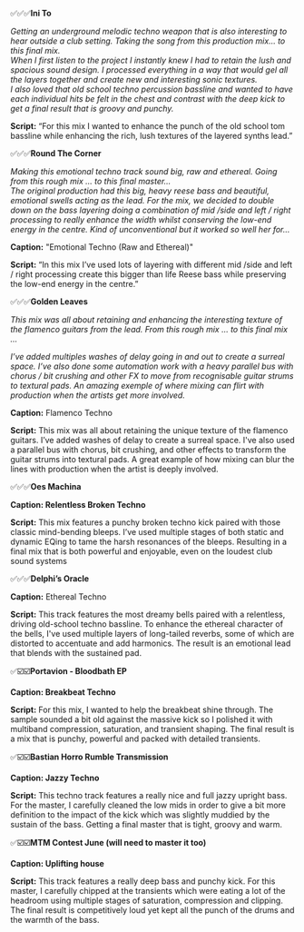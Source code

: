
✅✅✅**Ini To** 

_Getting an underground melodic techno weapon that is also interesting to hear outside a club setting. Taking the song from this production mix… to this final mix.  
When I first listen to the project I instantly knew I had to retain the lush and spacious sound design. I processed everything in a way that would gel all the layers together and create new and interesting sonic textures.  
I also loved that old school techno percussion bassline and wanted to have each individual hits be felt in the chest and contrast with the deep kick to get a final result that is groovy and punchy._

**Script:** “For this mix I wanted to enhance the punch of the old school tom bassline while enhancing the rich, lush textures of the layered synths lead.”

✅✅✅**Round The Corner**

_Making this emotional techno track sound big, raw and ethereal. Going from this rough mix … to this final master…  
The original production had this big, heavy reese bass and beautiful, emotional swells acting as the lead. For the mix, we decided to double down on the bass layering doing a combination of mid /side and left / right processing to really enhance the width whilst conserving the low-end energy in the centre. Kind of unconventional but it worked so well her for…_

  

**Caption:** "Emotional Techno (Raw and Ethereal)"

**Script:** “In this mix I’ve used lots of layering with different mid /side and left / right processing create this bigger than life Reese bass while preserving the low-end energy in the centre.”

  

✅✅✅**Golden Leaves**

_This mix was all about retaining and enhancing the interesting texture of the flamenco guitars from the lead. From this rough mix … to this final mix …_

_I’ve added multiples washes of delay going in and out to create a surreal space. I’ve also done some automation work with a heavy parallel bus with chorus / bit crushing and other FX to move from recognisable guitar strums to textural pads. An amazing exemple of where mixing can flirt with production when the artists get more involved._ 

  

**Caption:** Flamenco Techno 

**Script:** This mix was all about retaining the unique texture of the flamenco guitars. I’ve added washes of delay to create a surreal space. I've also used a parallel bus with chorus, bit crushing, and other effects to transform the guitar strums into textural pads. A great example of how mixing can blur the lines with production when the artist is deeply involved.

  

✅✅✅**Oes Machina** 

**Caption: Relentless Broken Techno** 

**Script:** This mix features a punchy broken techno kick paired with those classic mind-bending bleeps. I’ve used multiple stages of both static and dynamic EQing to tame the harsh resonances of the bleeps. Resulting in a final mix that is both powerful and enjoyable, even on the loudest club sound systems

  

✅✅✅**Delphi’s Oracle** 

**Caption:** Ethereal Techno

**Script:** This track features the most dreamy bells paired with a relentless, driving old-school techno bassline. To enhance the ethereal character of the bells, I've used multiple layers of long-tailed reverbs, some of which are distorted to accentuate and add harmonics. The result is an emotional lead that blends with the sustained pad.

  

✅☑️☑️**Portavion - Bloodbath EP**

**Caption: Breakbeat Techno** 

**Script:** For this mix, I wanted to help the breakbeat shine through. The sample sounded a bit old against the massive kick so I polished it with multiband compression, saturation, and transient shaping. The final result is a mix that is punchy, powerful and packed with detailed transients.

  

✅☑️☑️**Bastian Horro Rumble Transmission**

**Caption: Jazzy Techno**

**Script:** This techno track features a really nice and full jazzy upright bass. For the master, I carefully cleaned the low mids in order to give a bit more definition to the impact of the kick which was slightly muddied by the sustain of the bass. Getting a final master that is tight, groovy and warm. 

  

✅☑️☑️**MTM Contest June (will need to master it too)**

**Caption: Uplifting house**

**Script:** This track features a really deep bass and punchy kick. For this master, I carefully chipped at the transients which were eating a lot of the headroom using multiple stages of saturation, compression and clipping. The final result is competitively loud yet kept all the punch of the drums and the warmth of the bass.